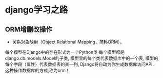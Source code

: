 # django学习之路
## ORM增删改操作
- 关系对象映射（Object Relational Mapping，简称ORM）。

每个模型在Django中的存在形式为一个Python类
每个模型都是django.db.models.Model的子类,
模型里的每个类代表数据库中的一个表,
模型的每个字段（属性）代表数据表的某一列,
Django将自动为你生成数据库访问API.
这种操作数据库的方式,称为orm！